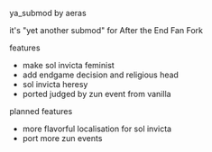 ya_submod by aeras

it's "yet another submod" for After the End Fan Fork

features
- make sol invicta feminist
- add endgame decision and religious head
- sol invicta heresy
- ported judged by zun event from vanilla

planned features
- more flavorful localisation for sol invicta
- port more zun events
